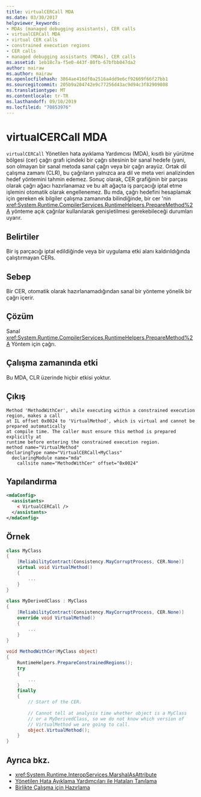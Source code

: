 ```yaml
---
title: virtualCERCall MDA
ms.date: 03/30/2017
helpviewer_keywords:
- MDAs (managed debugging assistants), CER calls
- virtualCERCall MDA
- virtual CER calls
- constrained execution regions
- CER calls
- managed debugging assistants (MDAs), CER calls
ms.assetid: 1eb18c7a-f5e0-443f-80fb-67bfbb047da2
author: mairaw
ms.author: mairaw
ms.openlocfilehash: 3864ae416df0a2516a4dd9e6cf92669f66f27bb1
ms.sourcegitcommit: 205b9a204742e9c77256d43ac9d94c3f82909808
ms.translationtype: MT
ms.contentlocale: tr-TR
ms.lasthandoff: 09/10/2019
ms.locfileid: "70853976"
---
```

# <a name="virtualcercall-mda"></a>virtualCERCall MDA
`virtualCERCall` Yönetilen hata ayıklama Yardımcısı (MDA), kısıtlı bir yürütme bölgesi (cer) çağrı grafı içindeki bir çağrı sitesinin bir sanal hedefe (yani, son olmayan bir sanal metoda sanal çağrı veya bir çağrı arayüz. Ortak dil çalışma zamanı (CLR), bu çağrıların yalnızca ara dil ve meta veri analizinden hedef yöntemini tahmin edemez. Sonuç olarak, CER grafiğinin bir parçası olarak çağrı ağacı hazırlanamaz ve bu alt ağaçta iş parçacığı iptal etme işlemini otomatik olarak engellenemez. Bu mda, çağrı hedefini hesaplamak için gereken ek bilgiler çalışma zamanında bilindiğinde, bir cer 'nin <xref:System.Runtime.CompilerServices.RuntimeHelpers.PrepareMethod%2A> yönteme açık çağrılar kullanılarak genişletilmesi gerekebileceği durumları uyarır.  
  
## <a name="symptoms"></a>Belirtiler  
 Bir iş parçacığı iptal edildiğinde veya bir uygulama etki alanı kaldırıldığında çalıştırmayan CERs.  
  
## <a name="cause"></a>Sebep  
 Bir CER, otomatik olarak hazırlanamadığından sanal bir yönteme yönelik bir çağrı içerir.  
  
## <a name="resolution"></a>Çözüm  
 Sanal <xref:System.Runtime.CompilerServices.RuntimeHelpers.PrepareMethod%2A> Yöntem için çağrı.  
  
## <a name="effect-on-the-runtime"></a>Çalışma zamanında etki  
 Bu MDA, CLR üzerinde hiçbir etkisi yoktur.  
  
## <a name="output"></a>Çıkış  
  
```output
Method 'MethodWithCer', while executing within a constrained execution region, makes a call  
at IL offset 0x0024 to 'VirtualMethod', which is virtual and cannot be prepared automatically  
at compile time. The caller must ensure this method is prepared explicitly at  
runtime before entering the constrained execution region.  
method name="VirtualMethod"  
declaringType name="VirtualCERCall+MyClass"  
  declaringModule name="mda"  
    callsite name="MethodWithCer" offset="0x0024"  
```  
  
## <a name="configuration"></a>Yapılandırma  
  
```xml  
<mdaConfig>  
  <assistants>  
    < VirtualCERCall />  
  </assistants>  
</mdaConfig>  
```  
  
## <a name="example"></a>Örnek  
  
```csharp
class MyClass  
{  
    [ReliabilityContract(Consistency.MayCorruptProcess, CER.None)]  
    virtual void VirtualMethod()  
    {  
        ...  
    }  
}  
  
class MyDerivedClass : MyClass  
{  
    [ReliabilityContract(Consistency.MayCorruptProcess, CER.None)]  
    override void VirtualMethod()  
    {  
        ...  
    }  
}  
  
void MethodWithCer(MyClass object)  
{  
    RuntimeHelpers.PrepareConstrainedRegions();  
    try  
    {  
        ...  
    }  
    finally  
    {  
        // Start of the CER.  
  
        // Cannot tell at analysis time whether object is a MyClass  
        // or a MyDerivedClass, so we do not know which version of   
        // VirtualMethod we are going to call.  
        object.VirtualMethod();  
    }  
}  
```  
  
## <a name="see-also"></a>Ayrıca bkz.

- <xref:System.Runtime.InteropServices.MarshalAsAttribute>
- [Yönetilen Hata Ayıklama Yardımcıları ile Hataları Tanılama](../../../docs/framework/debug-trace-profile/diagnosing-errors-with-managed-debugging-assistants.md)
- [Birlikte Çalışma için Hazırlama](../../../docs/framework/interop/interop-marshaling.md)
